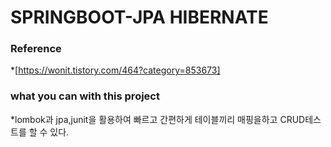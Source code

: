 # SPRINGBOOT-JPA HIBERNATE

### Reference
*[https://wonit.tistory.com/464?category=853673]

### what you can with this project
*lombok과 jpa,junit을 활용하여 빠르고 간편하게 테이블끼리 매핑을하고 CRUD테스트를 할 수 있다.
